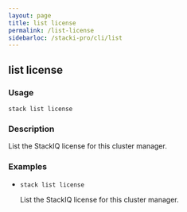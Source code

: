 ```yaml
---
layout: page
title: list license
permalink: /list-license
sidebarloc: /stacki-pro/cli/list
---
```


## list license

### Usage

`stack list license`

### Description

List the StackIQ license for this cluster manager.

### Examples

* `stack list license`

   List the StackIQ license for this cluster manager.



